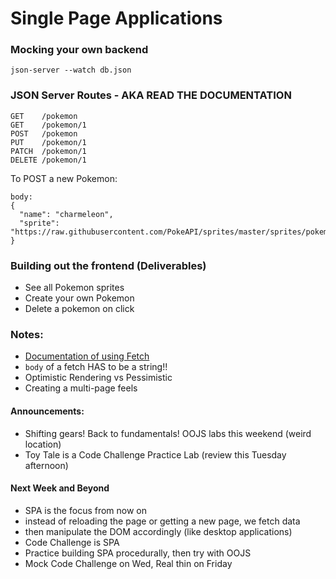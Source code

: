 # Single Page Applications

### Mocking your own backend
```
json-server --watch db.json
```

### JSON Server Routes - AKA READ THE DOCUMENTATION
```
GET    /pokemon
GET    /pokemon/1
POST   /pokemon
PUT    /pokemon/1
PATCH  /pokemon/1
DELETE /pokemon/1
```
To POST a new Pokemon:
```
body:
{
  "name": "charmeleon",
  "sprite": "https://raw.githubusercontent.com/PokeAPI/sprites/master/sprites/pokemon/5.png"
}
```

### Building out the frontend (Deliverables)
- See all Pokemon sprites
- Create your own Pokemon
- Delete a pokemon on click

### Notes:
- [Documentation of using Fetch](https://developer.mozilla.org/en-US/docs/Web/API/Fetch_API/Using_Fetch)
- `body` of a fetch HAS to be a string!!
- Optimistic Rendering vs Pessimistic
- Creating a multi-page feels

#### Announcements:
- Shifting gears! Back to fundamentals! OOJS labs this weekend (weird location)
- Toy Tale is a Code Challenge Practice Lab (review this Tuesday afternoon)

#### Next Week and Beyond
- SPA is the focus from now on
 - instead of reloading the page or getting a new page, we fetch data
 - then manipulate the DOM accordingly (like desktop applications)
 - Code Challenge is SPA
- Practice building SPA procedurally, then try with OOJS
- Mock Code Challenge on Wed, Real thin on Friday
